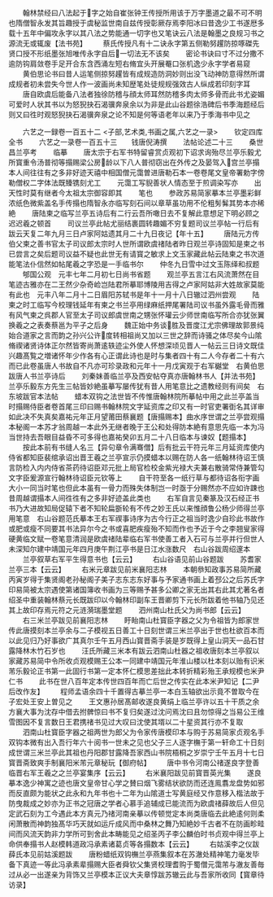 <!-- { "loadSidebar": true } -->
　　翰林禁经曰八法起于字之始自崔张钟王传授所用该于万字墨道之最不可不明也隋僧智永发其旨趣授于虞秘监世南自兹传授彰厥存焉李阳冰曰昔逸少工书遂厯多载十五年中偏攻永字以其八法之势能通一切字也又笔诀云八法是翰墨之良规习书之源流无或辄废【法书苑】
　　蔡氏传授凡有十二诀永字第五侧勒努趯防掠啄磔先贤口授不形纸墨张旭唯传永字自后一切法无不该矣
　　密论书诀曰寸不过分撒不逾防钩肩敛卷手足开合东含西涌左短右脩宜头开展罨口张机逸少永字学者易窥
　　黄伯思论书曰昔人运笔侧掠努趯皆有成规造防洞妙则出没飞动神防意得然所谓成规者初未尝失今世人作一波画尚未知歴笔处徒规规强效古人纵成若印刻字耳
　　唐自欧虞后能备八法者独徐防稽与顔太师耳然防稽多肉太师多骨而此书尤姿媚可爱时人状其书以为怒猊抉石渴骥奔泉余以为非是此山谷题徐浩碑后书季海题经后则又曰徃时观怒猊抉石渴骥奔泉之论不知是何等语老年以来乃于季海书中见之




　　六艺之一録卷一百五十二
<子部,艺术类,书画之属,六艺之一录>
　　钦定四库全书
　　六艺之一录卷一百五十三　　钱唐倪涛撰
　　法帖论述二十三
　　桑世昌兰亭考
　　临摹
　　唐太宗于右军书特留睿赏贞观初下诏求询殆尽兰亭乐毅尤所寳重令汤普彻等搨赐梁公房龄以下八人普彻窃出在外传之及晏驾入宫兰亭搨本人间往往有之多非好迹天禧中相国僧元霭曽进唐勒石本一卷卷尾文皇帝署勅字傍勒僧权二字体法既臻镌刻尤工
　　元霭工写貎善状人情态至于煎调染写亦
　　出天性时莫有继者今太祖太宗御容即其
　　笔也
　　参政苏易简家摹本兰亭墨彩鲜浓纸色微紫盖名手传搨也隋智永亦临写刻石间以章草虽功用不伦粗髣髴其势本亦稀絶
　　唐陆柬之临写兰亭五诗后有二行云吾所噉日去不复解此意想足下明必顾之迟迟羲之顿首
　　司议兰亭此帖尤丽结裹圆转趣媚不穷复题司议兰亭帖一行后有跋云天复二年九月三日卢家阿姑遗其月二十九日夜记【年十五】
　　唐陆元方传伯父柬之善书官太子司议郎太宗时人世所谓欧虞禇陆者昨日观兰亭诗固知是柬之书已尝言之矣后题司议益不疑也此世无有请寳之敏求上文玉家藏此帖云陆柬之书次道能笔法仆信然如帖尾羲之字恐是一手临书尔
　　仲冬九日雪中过文玉陈绎和叔题
　　郇国公观　元丰七年二月初七日尚书省题
　　观兰亭五言江右风流萧然在目笔迹古雅亦在二王然少杂奇崄岂陆君所摹耶博陵用吉得之卢家阿姑非大姓故家莫能有此也　元丰八年二月十二日眉阳苏轼书是年十一月十八日辙过泗州尝观
　　陆柬之时工临写今校理钱延年有柬之书兰亭用绿麻纸押尾署陆司议书虽外露毛骨而雅有风气柬之呉郡人官至太子司议郎虞世南之甥张怀瓘云少师世南临写所合亦犹张翼换羲之之表奏蔡邕为平子之后身
　　魏正始中务谈胜及晋度江尤宗佛理故郭景纯始合道家之言而韵之孙兴公许度转相祖尚又加以三世之辞而诗骚之体尽矣今山隂脩禊诸贤诗体正尔然皆寄尚萧逺轶迹尘外使人怀想深顷见晋人一帖云三日诗文既佳兴趣髙覧之増诸怀年少作各有心正谓此诗也是时与集者四十有二人今存者二十有六而已此卷虽唐人书故自不凡亦可珍录政和元年十一月戊寅观于右军樾堂　右黄伯思跋唐人书兰亭诗后
　　刘秦妹善临兰亭及西安帖夺真亦唐翰林书人【并法书苑】兰亭乐毅东方先生三帖皆妙絶虽摹写屡传犹有昔人用笔意比之遗教经则有间矣　右东坡跋官本法帖
　　蜡本双钩之法世皆不传惟唐翰林院所摹帖中用之此兰亭盖当时搨赐侍臣者卷首尾三印曰赐书翰林院文字延资库之印又有一时官吏署衘名其详审如此决不失真矣嘉祐元年正月望莆田蔡襄题【唐搨赐本】曲水序世谓之兰亭尝观搨本秘阁一本苏才翁周越一本此外无继者晚于王公和处得防本絶有意思先临一本为冯当世持去吾眼目益昏不可多得也嘉祐癸卯五月二十八日临本与谏奴【题搨本】
　　按此本前有书缝人名三【异句章令满骞僧】后有批云干符元年三月延资库使内侍省都知臣裴绾承诏出晋王羲之兰亭宣示仍摸蜡本以赐在防人各一纸翰林待诏王慎言防检入内内侍省茶药待诏臣邓元批上局官检校金紫光禄大夫兼右散骑常侍兼管勾文字臣爰源宣行翰林待诏臣元钦等上
　　自干符至各一纸行草与都待诏各衔字画大小一同当时笔也但此本虽有一骨力而殊失体制岂一时亟于分赐然亦不应如许踈也昔周越谓搨本人间徃徃有之多非好迹盖此类也
　　右军自言见秦篆及汉石经正书书乃大进故知局促辕下者不知轮扁斵轮有不传之妙王氏以来惟顔鲁公杨少师得兰亭用笔意　右山谷题范氏摹本王右军禊事诗序为古今行正之祖当时逸少自珍此书故作或肥或瘦不同要其书法异尔今之书或喜肥疾瘦殆不知而作也予近于今之李翘叟家得硬黄临文赋一卷笔意清润是欧虞禇陆辈临右军书使善工者入石可与兰亭并行但世人未深知尔建中靖国元年四月庚午荆江亭书是日江水涨数尺　右山谷跋周绍邃本
　　兰亭叙草右军平生得意书也【云云】
　　右山谷语见前山谷题跋
　　苏耆家兰亭三本【云云】
　　右米元章跋见前米襄阳志林
　　本朝叅知政事苏易简所藏丙寅岁得于集贤阁老孙秘阁子美子志东志东好事与予家通书画上着邳公之后苏氏字印易简被太宗遇使第诸国簿收书画为三等赐予甚多公卿之家无出其右此其尤著名者绍圣中重装翰林蔡元长既跋印以今翰林印副车王晋卿剪下元长所跋着他书轴乃见还其上故印存焉元符之元涟漪瑞墨堂题
　　泗州南山杜氏父为尚书郎【云云】
　　右三米兰亭跋见前襄阳志林
　　盱眙南山杜寳臣字器之父为令祖皆为郎家世传此唐摸刻本兰亭余与二子模视五日善工十日刻世谓三米兰亭出于世也杜欲百本而以此见归乃好事欲广其真尔壬午五月西山寳晋斋手装是岁既得上皇山洞天一品石甘露降林木竹石岁也
　　汪氏所藏三米本有跋云泗南山杜器之祖收唐刻本兰亭叙以家藏苏易简中令所收贞观模赐王公本一同建中靖国元年淮山楼以杜本刻以贻有识米芾乐毅论正书第一此固行书第一定本怀仁模思差拙此本转折精彩殆王承规模也米尹仁书
　　此书在世八百年定本传世四百年而亡后世之传实在此本米尹知记【二尹后改作友】
　　程师孟语余四十千置得古摹兰亭一本白玉轴欲出示竟不曽取今在子宏处王安上曽见之
　　王文惠孙居髙邮收遂良黄绢上临兰亭许以五十干质之余方襄大事为沈存中借去拊髀惊曰书不复归矣遂过沈问焉沈曰且勿惊得之当易公王维雪图因不复言数日王君携禇书见过大叹曰沈使其壻以二十星资其行亦不复取
　　泗南山杜寳臣字器之祖两世为郎父为令家传唐模印本与购于苏易简家贞观名手双钩本微有出入吾行年六十阅书一世未之见也父子三人逐字橅于第一轩命工十日刻成世谓三米兰亭此其祖也丹阳郡甘露降吾家西山书院梧桐之岁崇宁壬午五月十七日寳晋斋致爽手制襄阳米芾元章秘玩【御府帖】
　　唐中书令河南公禇遂良字登善临晋右军王羲之之兰亭宴集序【云云】
　　右米襄阳跋见前寳晋英光集
　　遂良摹本逸少神寓之迹也唐文皇帝甘心学之賛曰烟飞雾结状欲防而还连鳯翥龙盘势如邪而反直颇为能状之此永和九年书也十二年为山隂道士写黄庭经又作意移入楷法故于防曳裁成之妙亦为正书之冠唐之学者心慕手追辅成已能流而为欧虞禇薛故后人但见定武石刻为工今遇此本方真元乃禇河南亲摹以传顿觉定本尚类唐临去此絶逺何则柔闲萧散而神韵独髙华巧天就如运斤成风而中桑林之舞乃知絶妙千古者不在防画畛畦间而风流天韵非力学所可到舍此本畴能见之绍圣丙子李公麟伯时书贞观中得兰亭上命供奉搨书人赵模韩道政冯承素诸葛贞等各搨数本【云云】
　　右姑溪李之仪跋薛氏本见前姑溪题跋
　　唐粉蜡纸双钩橅兰亭燕集叙本在苏澈处精神笔力毫发毕备下真迹一等此冯承素辈搨赐大臣者舜钦父集贤校理耆购于蜀僧元霭芾与澈友善毎过从必一出遂亲为背饰又兰亭模本正议大夫章惇跋苏辙云此与吾家所收同【寳章待访录】
